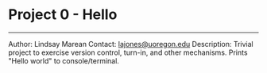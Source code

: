 # Project 0 - Hello
-------------

Author: Lindsay Marean
Contact: lajones@uoregon.edu
Description: Trivial project to exercise version control, turn-in, and other mechanisms. 
Prints "Hello world" to console/terminal.



